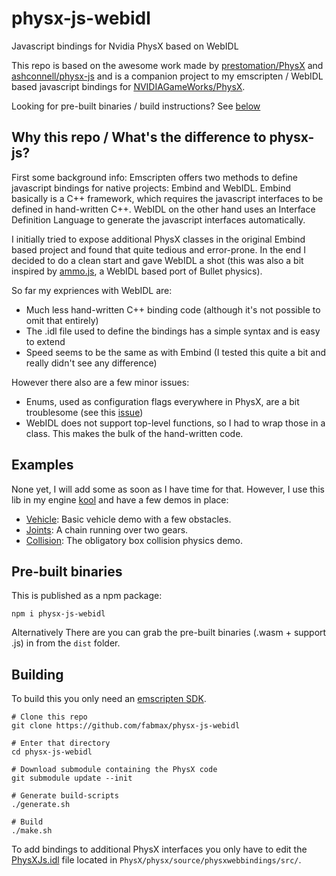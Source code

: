 # physx-js-webidl
Javascript bindings for Nvidia PhysX based on WebIDL

This repo is based on the awesome work made by [prestomation/PhysX](https://github.com/prestomation/PhysX) and
[ashconnell/physx-js](https://github.com/ashconnell/physx-js) and is a companion project to my emscripten / WebIDL based
javascript bindings for [NVIDIAGameWorks/PhysX](https://github.com/NVIDIAGameWorks/PhysX).

Looking for pre-built binaries / build instructions? See [below](#pre-built-binaries)

## Why this repo / What's the difference to physx-js?
First some background info: Emscripten offers two methods to define javascript bindings for native projects: Embind and
WebIDL. Embind basically is a C++ framework, which requires the javascript interfaces to be defined in hand-written C++.
WebIDL on the other hand uses an Interface Definition Language to generate the javascript interfaces automatically.

I initially tried to expose additional PhysX classes in the original Embind based project and found that quite tedious
and error-prone. In the end I decided to do a clean start and gave WebIDL a shot (this was also a bit inspired by
[ammo.js](https://github.com/kripken/ammo.js), a WebIDL based port of Bullet physics).

So far my expriences with WebIDL are:
- Much less hand-written C++ binding code (although it's not possible to omit that entirely)
- The .idl file used to define the bindings has a simple syntax and is easy to extend
- Speed seems to be the same as with Embind (I tested this quite a bit and really didn't see any difference)

However there also are a few minor issues:
- Enums, used as configuration flags everywhere in PhysX, are a bit troublesome (see this
  [issue](https://github.com/emscripten-core/emscripten/issues/13243))
- WebIDL does not support top-level functions, so I had to wrap those in a class. This makes the bulk of the hand-written
  code.

## Examples
None yet, I will add some as soon as I have time for that. However, I use this lib in my engine [kool](https://github.com/fabmax/kool)
and have a few demos in place:
- [Vehicle](https://fabmax.github.io/kool/kool-js/?demo=phys-vehicle): Basic vehicle demo with a few obstacles.
- [Joints](https://fabmax.github.io/kool/kool-js/?demo=phys-joints): A chain running over two gears.
- [Collision](https://fabmax.github.io/kool/kool-js/?demo=physics): The obligatory box collision physics demo.

## Pre-built binaries
This is published as a npm package:
```
npm i physx-js-webidl
```
Alternatively There are you can grab the pre-built binaries (.wasm + support .js) in from the `dist` folder.

## Building
To build this you only need an [emscripten SDK](https://emscripten.org/docs/getting_started/downloads.html).
```
# Clone this repo
git clone https://github.com/fabmax/physx-js-webidl

# Enter that directory
cd physx-js-webidl

# Download submodule containing the PhysX code
git submodule update --init

# Generate build-scripts
./generate.sh

# Build
./make.sh
```

To add bindings to additional PhysX interfaces you only have to edit the
[PhysXJs.idl](https://github.com/fabmax/PhysX/blob/emscripten_webidl_wip/physx/source/physxwebbindings/src/PhysXJs.idl)
file located in `PhysX/physx/source/physxwebbindings/src/`.
